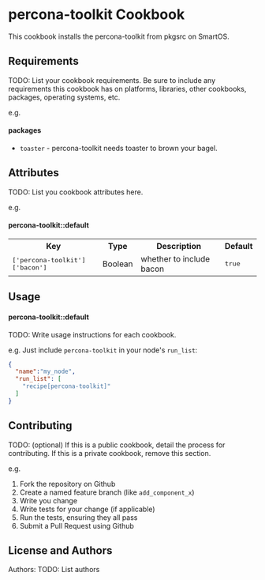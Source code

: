 percona-toolkit Cookbook
========================

This cookbook installs the percona-toolkit from pkgsrc on SmartOS.

Requirements
------------
TODO: List your cookbook requirements. Be sure to include any requirements this cookbook has on platforms, libraries, other cookbooks, packages, operating systems, etc.

e.g.
#### packages
- `toaster` - percona-toolkit needs toaster to brown your bagel.

Attributes
----------
TODO: List you cookbook attributes here.

e.g.
#### percona-toolkit::default
<table>
  <tr>
    <th>Key</th>
    <th>Type</th>
    <th>Description</th>
    <th>Default</th>
  </tr>
  <tr>
    <td><tt>['percona-toolkit']['bacon']</tt></td>
    <td>Boolean</td>
    <td>whether to include bacon</td>
    <td><tt>true</tt></td>
  </tr>
</table>

Usage
-----
#### percona-toolkit::default
TODO: Write usage instructions for each cookbook.

e.g.
Just include `percona-toolkit` in your node's `run_list`:

```json
{
  "name":"my_node",
  "run_list": [
    "recipe[percona-toolkit]"
  ]
}
```

Contributing
------------
TODO: (optional) If this is a public cookbook, detail the process for contributing. If this is a private cookbook, remove this section.

e.g.
1. Fork the repository on Github
2. Create a named feature branch (like `add_component_x`)
3. Write you change
4. Write tests for your change (if applicable)
5. Run the tests, ensuring they all pass
6. Submit a Pull Request using Github

License and Authors
-------------------
Authors: TODO: List authors
